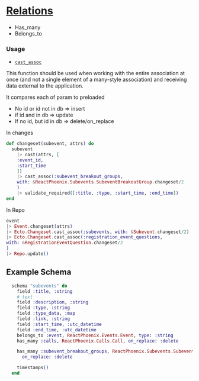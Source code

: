 # [Relations](https://hexdocs.pm/ecto/Ecto.Changeset.html#module-associations-embeds-and-on-replace)

- Has_many
- Belongs_to

### Usage

- [`cast_assoc`](https://hexdocs.pm/ecto/Ecto.Changeset.html#cast_assoc/3)

This function should be used when working with the entire association at once (and not a single element of a many-style association) and receiving data external to the application.

It compares each of param to preloaded

- No id or id not in db => insert
- if id and in db => update
- If no id, but id in db => delete/on_replace

In changes

```elixir
def changeset(subevent, attrs) do
  subevent
    |> cast(attrs, [
    :event_id,
    :start_time
    ])
    |> cast_assoc(:subevent_breakout_groups,
    with: &ReactPhoenix.Subevents.SubeventBreakoutGroup.changeset/2
    )
    |> validate_required([:title, :type, :start_time, :end_time])
end
```

In Repo

```elixir
event
|> Event.changeset(attrs)
|> Ecto.Changeset.cast_assoc(:subevents, with: &Subevent.changeset/2)
|> Ecto.Changeset.cast_assoc(:registration_event_questions,
with: &RegistrationEventQuestion.changeset/2
)
|> Repo.update()
```



## Example Schema

```elixir
  schema "subevents" do
    field :title, :string
    # text 
    field :description, :string
    field :type, :string
    field :type_data, :map
    field :link, :string
    field :start_time, :utc_datetime
    field :end_time, :utc_datetime
    belongs_to :event, ReactPhoenix.Events.Event, type: :string
    has_many :calls, ReactPhoenix.Calls.Call, on_replace: :delete

    has_many :subevent_breakout_groups, ReactPhoenix.Subevents.SubeventBreakoutGroup,
      on_replace: :delete

    timestamps()
  end
```

